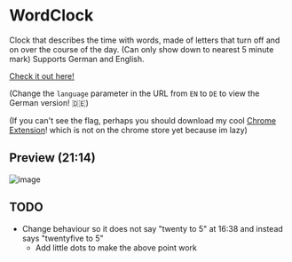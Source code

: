 # WordClock
Clock that describes the time with words, made of letters that turn off and on over the course of the day. (Can only show down to nearest 5 minute mark)
Supports German and English.

[Check it out here!](https://brxnni.github.io/WordClock/src/?language=EN)

(Change the `language` parameter in the URL from `EN` to `DE` to view the German version! 🇩🇪) 

(If you can't see the flag, perhaps you should download my cool [Chrome Extension](https://github.com/Brxnni/ChromeFlagEmojis)! which is not on the chrome store yet because im lazy)

## Preview (21:14)
![image](https://github.com/Brxnni/WordClock/assets/72916383/e1619b9c-a0c7-4085-8480-26e6cb322502)

## TODO

* Change behaviour so it does not say "twenty to 5" at 16:38 and instead says "twentyfive to 5"
  * Add little dots to make the above point work
